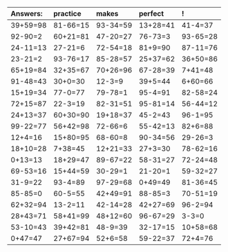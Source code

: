 | Answers: | practice | makes | perfect | ! |
| :--- | :--- | :--- | :--- | :--- |
| 39+59=98 | 81-66=15 | 93-34=59 | 13+28=41 | 41-4=37 | 
| 92-90=2 | 60+21=81 | 47-20=27 | 76-73=3 | 93-65=28 | 
| 24-11=13 | 27-21=6 | 72-54=18 | 81+9=90 | 87-11=76 | 
| 23-21=2 | 93-76=17 | 85-28=57 | 25+37=62 | 36+50=86 | 
| 65+19=84 | 32+35=67 | 70+26=96 | 67-28=39 | 7+41=48 | 
| 91-48=43 | 30+0=30 | 12-3=9 | 39+5=44 | 6+60=66 | 
| 15+19=34 | 77-0=77 | 79-78=1 | 95-4=91 | 82-58=24 | 
| 72+15=87 | 22-3=19 | 82-31=51 | 95-81=14 | 56-44=12 | 
| 24+13=37 | 60+30=90 | 19+18=37 | 45-2=43 | 96-1=95 | 
| 99-22=77 | 56+42=98 | 72-66=6 | 55-42=13 | 82+6=88 | 
| 12+4=16 | 15+80=95 | 68-60=8 | 90-34=56 | 29-26=3 | 
| 18+10=28 | 7+38=45 | 12+21=33 | 27+3=30 | 78-62=16 | 
| 0+13=13 | 18+29=47 | 89-67=22 | 58-31=27 | 72-24=48 | 
| 69-53=16 | 15+44=59 | 30-29=1 | 21-20=1 | 59-32=27 | 
| 31-9=22 | 93-4=89 | 97-29=68 | 0+49=49 | 81-36=45 | 
| 85-85=0 | 60-5=55 | 42+49=91 | 88-85=3 | 70-51=19 | 
| 62+32=94 | 13-2=11 | 42-14=28 | 42+27=69 | 96-2=94 | 
| 28+43=71 | 58+41=99 | 48+12=60 | 96-67=29 | 3-3=0 | 
| 53-10=43 | 39+42=81 | 48-9=39 | 32-17=15 | 10+58=68 | 
| 0+47=47 | 27+67=94 | 52+6=58 | 59-22=37 | 72+4=76 | 

